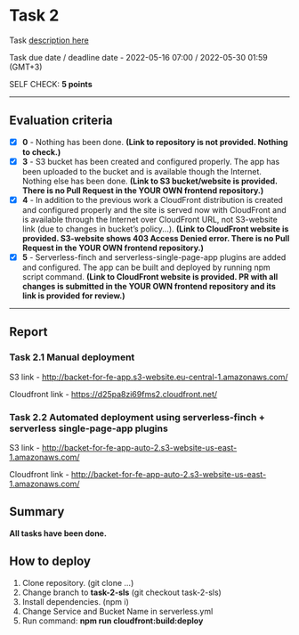 # __Task 2__

Task [description here](https://github.com/EPAM-JS-Competency-center/cloud-development-course-initial/blob/main/2_serving_spa/task.md)

Task due date / deadline date - 2022-05-16 07:00 / 2022-05-30 01:59 (GMT+3)

SELF CHECK: __5 points__

-----------
## __Evaluation criteria__

- [x] **0** - Nothing has been done. __(Link to repository is not provided. Nothing to check.)__
- [x] **3** - S3 bucket has been created and configured properly. The app has been uploaded to the bucket and is available though the Internet. Nothing else has been done. __(Link to S3 bucket/website is provided. There is no Pull Request in the YOUR OWN frontend repository.)__
- [x] **4** - In addition to the previous work a CloudFront distribution is created and configured properly and the site is served now with CloudFront and is available through the Internet over CloudFront URL, not S3-website link (due to changes in bucket’s policy...). __(Link to CloudFront website is provided. S3-website shows 403 Access Denied error. There is no Pull Request in the YOUR OWN frontend repository.)__
- [x] **5** - Serverless-finch and serverless-single-page-app plugins are added and configured. The app can be built and deployed by running npm script command. __(Link to CloudFront website is provided. PR with all changes is submitted in the YOUR OWN frontend repository and its link is provided for review.)__
------------
## __Report__

### __Task 2.1 Manual deployment__

S3 link - http://backet-for-fe-app.s3-website.eu-central-1.amazonaws.com/

Cloudfront link - https://d25pa8zi69fms2.cloudfront.net/

### __Task 2.2 Automated deployment using serverless-finch + serverless single-page-app plugins__

S3 link - http://backet-for-fe-app-auto-2.s3-website-us-east-1.amazonaws.com/

Cloudfront link - http://backet-for-fe-app-auto-2.s3-website-us-east-1.amazonaws.com/

## __Summary__

__All tasks have been done.__

## __How to deploy__

1. Clone repository. (git clone ...)
2. Change branch to __task-2-sls__ (git checkout task-2-sls)
3. Install dependencies. (npm i)
4. Change Service and Bucket Name in serverless.yml
5. Run command: __npm run cloudfront:build:deploy__
